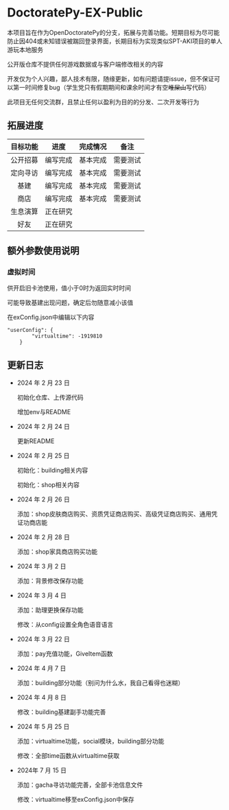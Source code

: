 # DoctoratePy-EX-Public

本项目旨在作为OpenDoctoratePy的分支，拓展与完善功能。短期目标为尽可能防止因404或未知错误被踹回登录界面，长期目标为实现类似SPT-AKI项目的单人游玩本地服务

公开版仓库不提供任何游戏数据或与客户端修改相关的内容

开发仅为个人兴趣，鄙人技术有限，随缘更新，如有问题请提issue，但不保证可以第一时间修复bug（学生党只有假期期间和课余时间才有空~~堆屎山~~写代码）

此项目无任何交流群，且禁止任何以盈利为目的的分发、二次开发等行为

## 拓展进度

| 目标功能 | 进度 | 完成情况 | 备注 |
|:---:|:---:|:---:|:---:|
| 公开招募 | 编写完成 | 基本完成 | 需要测试 |
| 定向寻访 | 编写完成 | 基本完成 | 需要测试 |
| 基建 | 编写完成 | 基本完成 | 需要测试 |
| 商店 | 编写完成 | 基本完成 | 需要测试 |
| 生息演算 | 正在研究 |  |  |
| 好友 | 正在研究 |  |  |

## 额外参数使用说明

### 虚拟时间

供开启旧卡池使用，值小于0时为返回实时时间

可能导致基建出现问题，确定后勿随意减小该值

在exConfig.json中编辑以下内容
```
"userConfig": {
        "virtualtime": -1919810
    }
```

## 更新日志

- 2024 年 2 月 23 日

    初始化仓库、上传源代码
    
    增加env与README

- 2024 年 2 月 24 日

    更新README

- 2024 年 2 月 25 日

    初始化：building相关内容

    初始化：shop相关内容

- 2024 年 2 月 26 日

    添加：shop皮肤商店购买、资质凭证商店购买、高级凭证商店购买、通用凭证功商店能

- 2024 年 2 月 28 日

    添加：shop家具商店购买功能

- 2024 年 3 月 2 日

    添加：背景修改保存功能

-  2024 年 3 月 4 日

    添加：助理更换保存功能
    
    修改：从config设置全角色语音语言

- 2024 年 3 月 22 日

    添加：pay充值功能，GiveItem函数

- 2024 年 4 月 7 日

    添加：building部分功能（别问为什么水，我自己看得也迷糊）

- 2024 年 4 月 8 日

    修改：building基建副手功能完善

- 2024 年 5 月 25 日

    添加：virtualtime功能，social模块，building部分功能

    修改：全部time函数从virtualtime获取

- 2024年 7 月 15 日

    添加：gacha寻访功能完善，全部卡池信息文件

    修改：virtualtime移至exConfig.json中保存